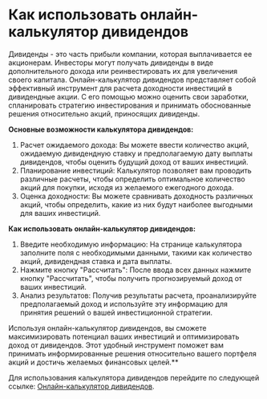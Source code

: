 Как использовать онлайн-калькулятор дивидендов
==============================================

Дивиденды - это часть прибыли компании, которая выплачивается ее акционерам. Инвесторы могут получать дивиденды в виде дополнительного дохода или реинвестировать их для увеличения своего капитала. Онлайн-калькулятор дивидендов представляет собой эффективный инструмент для расчета доходности инвестиций в дивидендные акции. С его помощью можно оценить свои заработки, спланировать стратегию инвестирования и принимать обоснованные решения относительно акций, приносящих дивиденды.

**Основные возможности калькулятора дивидендов:**

1. Расчет ожидаемого дохода: Вы можете ввести количество акций, ожидаемую дивидендную ставку и предполагаемую дату выплаты дивидендов, чтобы оценить будущий доход от ваших инвестиций.
2. Планирование инвестиций: Калькулятор позволяет вам проводить различные расчеты, чтобы определить оптимальное количество акций для покупки, исходя из желаемого ежегодного дохода.
3. Оценка доходности: Вы можете сравнивать доходность различных акций, чтобы определить, какие из них будут наиболее выгодными для ваших инвестиций.

**Как использовать онлайн-калькулятор дивидендов:**

1. Введите необходимую информацию: На странице калькулятора заполните поля с необходимыми данными, такими как количество акций, дивидендная ставка и дата выплаты.
2. Нажмите кнопку "Рассчитать": После ввода всех данных нажмите кнопку "Рассчитать", чтобы получить прогнозируемый доход от ваших инвестиций.
3. Анализ результатов: Получив результаты расчета, проанализируйте предполагаемый доход и используйте эту информацию для принятия решений о вашей инвестиционной стратегии.

Используя онлайн-калькулятор дивидендов, вы сможете максимизировать потенциал ваших инвестиций и оптимизировать доход от дивидендов. Этот удобный инструмент поможет вам принимать информированные решения относительно вашего портфеля акций и достичь желаемых финансовых целей.\*\*

Для использования калькулятора дивидендов перейдите по следующей ссылке: [Онлайн-калькулятор дивидендов](https://www.onlinecalculatorsfree.com/ru/financial/dividends-calculator.html).